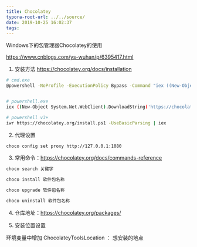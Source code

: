 ```yaml
---
title: Chocolatey
typora-root-url: ../../source/
date: 2019-10-25 16:02:37
tags:
---
```

Windows下的包管理器Chocolatey的使用

https://www.cnblogs.com/ys-wuhan/p/6395417.html

<!--more-->

1. 安装方法 https://chocolatey.org/docs/installation

```bash
# cmd.exe
@powershell -NoProfile -ExecutionPolicy Bypass -Command "iex ((New-Object System.Net.WebClient).DownloadString('https://chocolatey.org/install.ps1'))" && SET "PATH=%PATH%;%ALLUSERSPROFILE%\chocolatey\bin"


# powershell.exe
iex ((New-Object System.Net.WebClient).DownloadString('https://chocolatey.org/install.ps1'))

# powershell v3+
iwr https://chocolatey.org/install.ps1 -UseBasicParsing | iex
```

2. 代理设置

```bash
choco config set proxy http://127.0.0.1:1080
```

3. 常用命令：https://chocolatey.org/docs/commands-reference

```bash
choco search 关键字

choco install 软件包名称

choco upgrade 软件包名称

choco uninstall 软件包名称
```

4. 仓库地址：https://chocolatey.org/packages/

5. 安装位置设置

 环境变量中增加 ChocolateyToolsLocation ： 想安装的地点